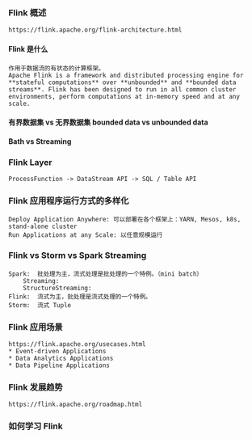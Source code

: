 ### Flink 概述
	https://flink.apache.org/flink-architecture.html
#### Flink 是什么
	作用于数据流的有状态的计算框架。
	Apache Flink is a framework and distributed processing engine for **stateful computations** over **unbounded** and **bounded data streams**. Flink has been designed to run in all common cluster environments, perform computations at in-memory speed and at any scale.
#### 有界数据集 vs 无界数据集 bounded data vs unbounded data
#### Bath vs Streaming

### Flink Layer

	ProcessFunction -> DataStream API -> SQL / Table API

### Flink 应用程序运行方式的多样化

	Deploy Application Anywhere: 可以部署在各个框架上：YARN, Mesos, k8s, stand-alone cluster
	Run Applications at any Scale: 以任意规模运行

### Flink vs Storm vs Spark Streaming

	Spark:	批处理为主，流式处理是批处理的一个特例。（mini batch）
		Streaming: 
		StructureStreaming: 
	Flink:	流式为主，批处理是流式处理的一个特例。
	Storm:	流式 Tuple 

### Flink 应用场景

	https://flink.apache.org/usecases.html
	* Event-driven Applications
	* Data Analytics Applications
	* Data Pipeline Applications

### Flink 发展趋势

	https://flink.apache.org/roadmap.html

### 如何学习 Flink 